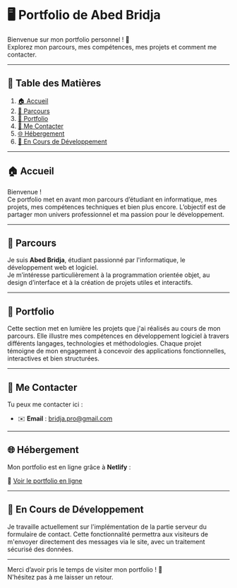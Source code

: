 # 🖥️ Portfolio de Abed Bridja

Bienvenue sur mon portfolio personnel ! 🚀  
Explorez mon parcours, mes compétences, mes projets et comment me contacter.

---

## 📌 Table des Matières
1. [🏠 Accueil](#-accueil)
2. [👤 Parcours](#-parcours)
3. [💼 Portfolio](#-portfolio)
4. [📧 Me Contacter](#-me-contacter)
5. [🌐 Hébergement](#-hébergement)
6. [🚧 En Cours de Développement](#-En-Cours-de-Développement)

---

## 🏠 Accueil
Bienvenue !  
Ce portfolio met en avant mon parcours d’étudiant en informatique, mes projets, mes compétences techniques et bien plus encore. L’objectif est de partager mon univers professionnel et ma passion pour le développement.

---

## 👤 Parcours
Je suis **Abed Bridja**, étudiant passionné par l'informatique, le développement web et logiciel.  
Je m’intéresse particulièrement à la programmation orientée objet, au design d’interface et à la création de projets utiles et interactifs.

---

## 💼 Portfolio
Cette section met en lumière les projets que j'ai réalisés au cours de mon parcours. Elle illustre mes compétences en développement logiciel à travers différents langages, technologies et méthodologies. Chaque projet témoigne de mon engagement à concevoir des applications fonctionnelles, interactives et bien structurées.

---

## 📧 Me Contacter
Tu peux me contacter ici :
- ✉️ **Email** : [bridja.pro@gmail.com](mailto:bridja.pro@gmail.com)

---

## 🌐 Hébergement
Mon portfolio est en ligne grâce à **Netlify** :

🔗 [Voir le portfolio en ligne](https://abed0-portfolio.netlify.app/)

---

## 🚧 En Cours de Développement
Je travaille actuellement sur l'implémentation de la partie serveur du formulaire de contact. Cette fonctionnalité permettra aux visiteurs de m'envoyer directement des messages via le site, avec un traitement sécurisé des données.

---

Merci d’avoir pris le temps de visiter mon portfolio ! 🌟  
N'hésitez pas à me laisser un retour.
